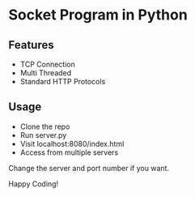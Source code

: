 # Socket Program in Python

## Features

- TCP Connection
- Multi Threaded
- Standard HTTP Protocols

## Usage

- Clone the repo
- Run server.py
- Visit localhost:8080/index.html
- Access from multiple servers

Change the server and port number if you want.

Happy Coding!
